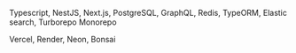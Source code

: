 Typescript, NestJS, Next.js, PostgreSQL, GraphQL, Redis, TypeORM, Elastic search, Turborepo Monorepo

Vercel, Render, Neon, Bonsai

